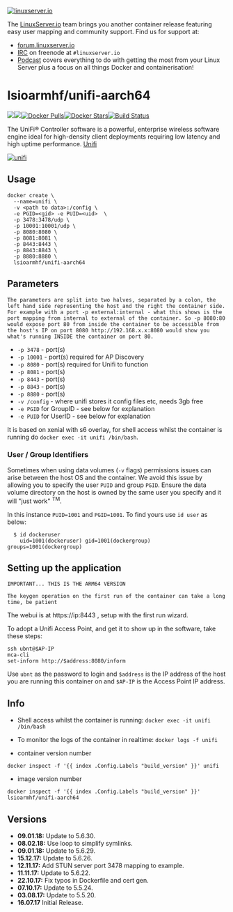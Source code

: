 [linuxserverurl]: https://linuxserver.io
[forumurl]: https://forum.linuxserver.io
[ircurl]: https://www.linuxserver.io/irc/
[podcasturl]: https://www.linuxserver.io/podcast/
[appurl]: https://www.ubnt.com/enterprise/#unifi
[hub]: https://hub.docker.com/r/lsioarmhf/unifi-aarch64/

[![linuxserver.io](https://raw.githubusercontent.com/linuxserver/docker-templates/master/linuxserver.io/img/linuxserver_medium.png)][linuxserverurl]

The [LinuxServer.io][linuxserverurl] team brings you another container release featuring easy user mapping and community support. Find us for support at:
* [forum.linuxserver.io][forumurl]
* [IRC][ircurl] on freenode at `#linuxserver.io`
* [Podcast][podcasturl] covers everything to do with getting the most from your Linux Server plus a focus on all things Docker and containerisation!

# lsioarmhf/unifi-aarch64
[![](https://images.microbadger.com/badges/version/lsioarmhf/unifi-aarch64.svg)](https://microbadger.com/images/lsioarmhf/unifi-aarch64 "Get your own version badge on microbadger.com")[![](https://images.microbadger.com/badges/image/lsioarmhf/unifi-aarch64.svg)](http://microbadger.com/images/lsioarmhf/unifi-aarch64 "Get your own image badge on microbadger.com")[![Docker Pulls](https://img.shields.io/docker/pulls/lsioarmhf/unifi-aarch64.svg)][hub][![Docker Stars](https://img.shields.io/docker/stars/lsioarmhf/unifi-aarch64.svg)][hub][![Build Status](https://ci.linuxserver.io/buildStatus/icon?job=Docker-Builders/arm64/arm64-unifi)](https://ci.linuxserver.io/job/Docker-Builders/job/arm64/job/arm64-unifi/)

The UniFi® Controller software is a powerful, enterprise wireless software engine ideal for high-density client deployments requiring low latency and high uptime performance. [Unifi](https://www.ubnt.com/enterprise/#unifi)

[![unifi](https://raw.githubusercontent.com/linuxserver/docker-templates/master/linuxserver.io/img/unifi-banner.png)][appurl]

## Usage

```
docker create \
  --name=unifi \
  -v <path to data>:/config \
  -e PGID=<gid> -e PUID=<uid>  \
  -p 3478:3478/udp \
  -p 10001:10001/udp \
  -p 8080:8080 \
  -p 8081:8081 \
  -p 8443:8443 \
  -p 8843:8843 \
  -p 8880:8880 \
  lsioarmhf/unifi-aarch64
```

## Parameters

`The parameters are split into two halves, separated by a colon, the left hand side representing the host and the right the container side. 
For example with a port -p external:internal - what this shows is the port mapping from internal to external of the container.
So -p 8080:80 would expose port 80 from inside the container to be accessible from the host's IP on port 8080
http://192.168.x.x:8080 would show you what's running INSIDE the container on port 80.`


* `-p 3478` - port(s)
* `-p 10001` - port(s) required for AP Discovery
* `-p 8080` - port(s) required for Unifi to function
* `-p 8081` - port(s)
* `-p 8443` - port(s)
* `-p 8843` - port(s)
* `-p 8880` - port(s)
* `-v /config` - where unifi stores it config files etc, needs 3gb free
* `-e PGID` for GroupID - see below for explanation
* `-e PUID` for UserID - see below for explanation

It is based on xenial with s6 overlay, for shell access whilst the container is running do `docker exec -it unifi /bin/bash`.

### User / Group Identifiers

Sometimes when using data volumes (`-v` flags) permissions issues can arise between the host OS and the container. We avoid this issue by allowing you to specify the user `PUID` and group `PGID`. Ensure the data volume directory on the host is owned by the same user you specify and it will "just work" <sup>TM</sup>.

In this instance `PUID=1001` and `PGID=1001`. To find yours use `id user` as below:

```
  $ id dockeruser
    uid=1001(dockeruser) gid=1001(dockergroup) groups=1001(dockergroup)
```

## Setting up the application
`IMPORTANT... THIS IS THE ARM64 VERSION`

`The keygen operation on the first run of the container can take a long time, be patient`

The webui is at https://ip:8443 , setup with the first run wizard.

To adopt a Unifi Access Point, and get it to show up in the software, take these steps:

```
ssh ubnt@$AP-IP
mca-cli
set-inform http://$address:8080/inform 
```
  
Use `ubnt` as the password to login and `$address` is the IP address of the host you are running this container on and `$AP-IP` is the Access Point IP address.

## Info

* Shell access whilst the container is running: `docker exec -it unifi /bin/bash`
* To monitor the logs of the container in realtime: `docker logs -f unifi`


* container version number 

`docker inspect -f '{{ index .Config.Labels "build_version" }}' unifi`

* image version number

`docker inspect -f '{{ index .Config.Labels "build_version" }}' lsioarmhf/unifi-aarch64`


## Versions

+ **09.01.18:** Update to 5.6.30.
+ **08.02.18:** Use loop to simplify symlinks.
+ **09.01.18:** Update to 5.6.29.
+ **15.12.17:** Update to 5.6.26.
+ **12.11.17:** Add STUN server port 3478 mapping to example.
+ **11.11.17:** Update to 5.6.22.
+ **22.10.17:** Fix typos in Dockerfile and cert gen.
+ **07.10.17:** Update to 5.5.24.
+ **03.08.17:** Update to 5.5.20.
+ **16.07.17** Initial Release.
